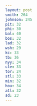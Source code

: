 ```yaml
---
layout: post
smith: 264
johnson: 245
pit: 32
phi: 30
bal: 40
bos: 32
lad: 32
wsh: 29
kc: 33
tb: 36
nyy: 34
cle: 33
tor: 24
stl: 33
min: 32
hou: 34
atl: 32
sd: 23
---
```

